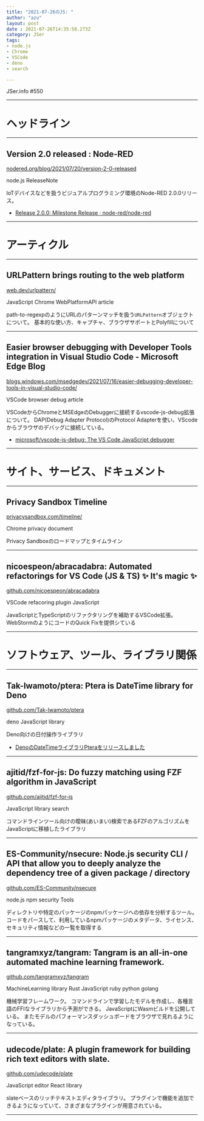 ```yaml
---
title: "2021-07-26のJS: "
author: "azu"
layout: post
date : 2021-07-26T14:35:50.273Z
category: JSer
tags:
- node.js
- Chrome
- VSCode
- deno
- search

---
```


JSer.info #550

----

<h1 class="site-genre">ヘッドライン</h1>

----

## Version 2.0 released : Node-RED
[nodered.org/blog/2021/07/20/version-2-0-released](https://nodered.org/blog/2021/07/20/version-2-0-released "Version 2.0 released : Node-RED")
<p class="jser-tags jser-tag-icon"><span class="jser-tag">node.js</span> <span class="jser-tag">ReleaseNote</span></p>

IoTデバイスなどを扱うビジュアルプログラミング環境のNode-RED 2.0.0リリース。

- [Release 2.0.0: Milestone Release · node-red/node-red](https://github.com/node-red/node-red/releases/tag/2.0.0 "Release 2.0.0: Milestone Release · node-red/node-red")

----
<h1 class="site-genre">アーティクル</h1>

----

## URLPattern brings routing to the web platform
[web.dev/urlpattern/](https://web.dev/urlpattern/ "URLPattern brings routing to the web platform")
<p class="jser-tags jser-tag-icon"><span class="jser-tag">JavaScript</span> <span class="jser-tag">Chrome</span> <span class="jser-tag">WebPlatformAPI</span> <span class="jser-tag">article</span></p>

path-to-regexpのようにURLのパターンマッチを扱う`URLPattern`オブジェクトについて。
基本的な使い方、キャプチャ、ブラウザサポートとPolyfillについて


----

## Easier browser debugging with Developer Tools integration in Visual Studio Code - Microsoft Edge Blog
[blogs.windows.com/msedgedev/2021/07/16/easier-debugging-developer-tools-in-visual-studio-code/](https://blogs.windows.com/msedgedev/2021/07/16/easier-debugging-developer-tools-in-visual-studio-code/ "Easier browser debugging with Developer Tools integration in Visual Studio Code - Microsoft Edge Blog")
<p class="jser-tags jser-tag-icon"><span class="jser-tag">VSCode</span> <span class="jser-tag">browser</span> <span class="jser-tag">debug</span> <span class="jser-tag">article</span></p>

VSCodeからChromeとMSEdgeのDebuggerに接続するvscode-js-debug拡張について。
DAP(Debug Adapter Protocol)のProtocol Adapterを使い、VScodeからブラウザのデバッグに接続している。

- [microsoft/vscode-js-debug: The VS Code JavaScript debugger](https://github.com/microsoft/vscode-js-debug "microsoft/vscode-js-debug: The VS Code JavaScript debugger")

----
<h1 class="site-genre">サイト、サービス、ドキュメント</h1>

----

## Privacy Sandbox Timeline
[privacysandbox.com/timeline/](https://privacysandbox.com/timeline/ "Privacy Sandbox Timeline")
<p class="jser-tags jser-tag-icon"><span class="jser-tag">Chrome</span> <span class="jser-tag">privacy</span> <span class="jser-tag">document</span></p>

Privacy Sandboxのロードマップとタイムライン


----

## nicoespeon/abracadabra: Automated refactorings for VS Code (JS &amp; TS) ✨ It&#039;s magic ✨
[github.com/nicoespeon/abracadabra](https://github.com/nicoespeon/abracadabra "nicoespeon/abracadabra: Automated refactorings for VS Code (JS &amp; TS) ✨ It&#039;s magic ✨")
<p class="jser-tags jser-tag-icon"><span class="jser-tag">VSCode</span> <span class="jser-tag">refacoring</span> <span class="jser-tag">plugin</span> <span class="jser-tag">JavaScript</span></p>

JavaScriptとTypeScriptのリファクタリングを補助するVSCode拡張。
WebStormのようにコードのQuick Fixを提供シている


----
<h1 class="site-genre">ソフトウェア、ツール、ライブラリ関係</h1>

----

## Tak-Iwamoto/ptera: Ptera is DateTime library for Deno
[github.com/Tak-Iwamoto/ptera](https://github.com/Tak-Iwamoto/ptera "Tak-Iwamoto/ptera: Ptera is DateTime library for Deno")
<p class="jser-tags jser-tag-icon"><span class="jser-tag">deno</span> <span class="jser-tag">JavaScript</span> <span class="jser-tag">library</span></p>

Deno向けの日付操作ライブラリ

- [DenoのDateTimeライブラリPteraをリリースしました](https://zenn.dev/tak_iwamoto/articles/8b32b27bd577b1 "DenoのDateTimeライブラリPteraをリリースしました")

----

## ajitid/fzf-for-js: Do fuzzy matching using FZF algorithm in JavaScript
[github.com/ajitid/fzf-for-js](https://github.com/ajitid/fzf-for-js "ajitid/fzf-for-js: Do fuzzy matching using FZF algorithm in JavaScript")
<p class="jser-tags jser-tag-icon"><span class="jser-tag">JavaScript</span> <span class="jser-tag">library</span> <span class="jser-tag">search</span></p>

コマンドラインツール向けの曖昧(あいまい)検索であるFZFのアルゴリズムをJavaScriptに移植したライブラリ


----

## ES-Community/nsecure: Node.js security CLI / API that allow you to deeply analyze the dependency tree of a given package / directory
[github.com/ES-Community/nsecure](https://github.com/ES-Community/nsecure "ES-Community/nsecure: Node.js security CLI / API that allow you to deeply analyze the dependency tree of a given package / directory")
<p class="jser-tags jser-tag-icon"><span class="jser-tag">node.js</span> <span class="jser-tag">npm</span> <span class="jser-tag">security</span> <span class="jser-tag">Tools</span></p>

ディレクトリや特定のパッケージのnpmパッケージへの依存を分析するツール。
コードをパースして、利用しているnpmパッケージのメタデータ、ライセンス、セキュリティ情報などの一覧を取得する


----

## tangramxyz/tangram: Tangram is an all-in-one automated machine learning framework.
[github.com/tangramxyz/tangram](https://github.com/tangramxyz/tangram "tangramxyz/tangram: Tangram is an all-in-one automated machine learning framework.")
<p class="jser-tags jser-tag-icon"><span class="jser-tag">MachineLearning</span> <span class="jser-tag">library</span> <span class="jser-tag">Rust</span> <span class="jser-tag">JavaScript</span> <span class="jser-tag">ruby </span> <span class="jser-tag">python</span> <span class="jser-tag">golang</span></p>

機械学習フレームワーク。
コマンドラインで学習したモデルを作成し、各種言語のFFIなライブラリから予測ができる。
JavaScriptにWasmビルドを公開している。
またモデルのパフォーマンスダッシュボードをブラウザで見れるようになっている。


----

## udecode/plate: A plugin framework for building rich text editors with slate.
[github.com/udecode/plate](https://github.com/udecode/plate "udecode/plate: A plugin framework for building rich text editors with slate.")
<p class="jser-tags jser-tag-icon"><span class="jser-tag">JavaScript</span> <span class="jser-tag">editor</span> <span class="jser-tag">React</span> <span class="jser-tag">library</span></p>

slateベースのリッチテキストエディタライブラリ。
プラグインで機能を追加できるようになっていて、さまざまなプラグインが用意されている。


----
